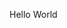 Hello World

<!---
ClerM/ClerM is a ✨ special ✨ repository because its `README.md` (this file) appears on your GitHub profile.
You can click the Preview link to take a look at your changes.
--->
